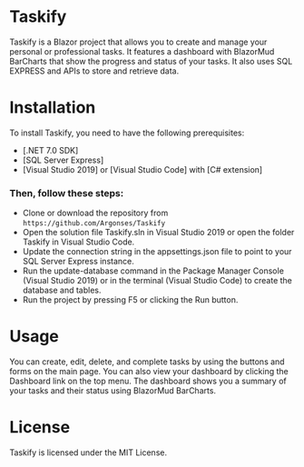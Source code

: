 # Taskify

Taskify is a Blazor project that allows you to create and manage your personal or professional tasks. 
It features a dashboard with BlazorMud BarCharts that show the progress and status of your tasks. 
It also uses SQL EXPRESS and APIs to store and retrieve data.

# Installation

To install Taskify, you need to have the following prerequisites:

- [.NET 7.0 SDK]
- [SQL Server Express]
- [Visual Studio 2019] or [Visual Studio Code] with [C# extension]

### Then, follow these steps:

- Clone or download the repository from `https://github.com/Argonses/Taskify`
- Open the solution file Taskify.sln in Visual Studio 2019 or open the folder Taskify in Visual Studio Code.
- Update the connection string in the appsettings.json file to point to your SQL Server Express instance.
- Run the update-database command in the Package Manager Console (Visual Studio 2019) or in the terminal (Visual Studio Code) to create the database and tables.
- Run the project by pressing F5 or clicking the Run button.
  
# Usage

You can create, edit, delete, and complete tasks by using the buttons and forms on the main page. 
You can also view your dashboard by clicking the Dashboard link on the top menu. The dashboard shows you a summary of your tasks and their status using BlazorMud BarCharts.

# License

Taskify is licensed under the MIT License. 
